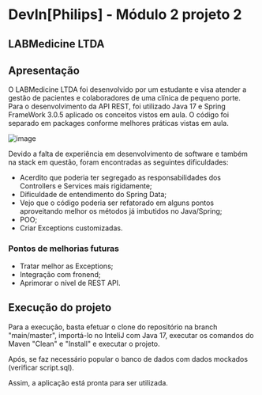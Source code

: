 # DevIn[Philips] - Módulo 2 projeto 2

## LABMedicine LTDA

## Apresentação

O LABMedicine LTDA foi desenvolvido por um estudante e visa atender a gestão de pacientes e colaboradores de uma clínica de pequeno porte.
Para o desenvolvimento da API REST, foi utilizado Java 17 e Spring FrameWork 3.0.5 aplicado os conceitos vistos em aula. O código foi separado em packages conforme melhores práticas vistas em aula.

![image](https://user-images.githubusercontent.com/13755048/234442773-4ef54002-fb20-46a1-9531-90c67497c161.png)

Devido a falta de experiência em desenvolvimento de software e também na stack em questão, foram encontradas as seguintes dificuldades:
* Acerdito que poderia ter segregado as responsabilidades dos Controllers e Services mais rigidamente;
* Dificuldade de entendimento do Spring Data;
* Vejo que o código poderia ser refatorado em alguns pontos aproveitando melhor os métodos já imbutidos no Java/Spring;
* POO;
* Criar Exceptions customizadas.

### Pontos de melhorias futuras
* Tratar melhor as Exceptions;
* Integração com fronend;
* Aprimorar o nível de REST API.

## Execução do projeto

Para a execução, basta efetuar o clone do repositório na branch "main/master", importá-lo no InteliJ com Java 17,  executar os comandos do Maven "Clean" e "Install" e executar o projeto.

Após, se faz necessário popular o banco de dados com dados mockados (verificar script.sql).

Assim, a aplicação está pronta para ser utilizada.
